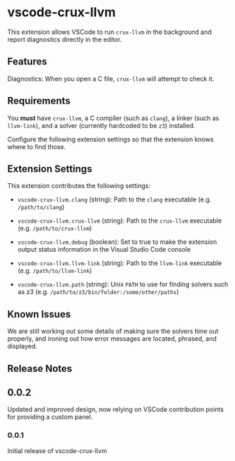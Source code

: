 # vscode-crux-llvm

This extension allows VSCode to run `crux-llvm` in the background and report
diagnostics directly in the editor.

## Features

Diagnostics: When you open a C file, `crux-llvm` will attempt to check it.

## Requirements

You **must** have `crux-llvm`, a C compiler (such as `clang`), a linker (such as
`llvm-link`), and a solver (currently hardcoded to be `z3`) installed.

Configure the following extension settings so that the extension knows where to
find those.

## Extension Settings

This extension contributes the following settings:

* `vscode-crux-llvm.clang` (string): Path to the `clang` executable (e.g.
  `/path/to/clang`)

* `vscode-crux-llvm.crux-llvm` (string): Path to the `crux-llvm` executable
  (e.g. `/path/to/crux-llvm`)

* `vscode-crux-llvm.debug` (boolean): Set to true to make the extension output
  status information in the Visual Studio Code console

* `vscode-crux-llvm.llvm-link` (string): Path to the `llvm-link` executable
  (e.g. `/path/to/llvm-link`)

* `vscode-crux-llvm.path` (string): Unix `PATH` to use for finding solvers such
  as z3 (e.g. `/path/to/z3/bin/folder:/some/other/paths`)

## Known Issues

We are still working out some details of making sure the solvers time out
properly, and ironing out how error messages are located, phrased, and
displayed.

## Release Notes

## 0.0.2

Updated and improved design, now relying on VSCode contribution points for
providing a custom panel.

### 0.0.1

Initial release of vscode-crux-llvm
